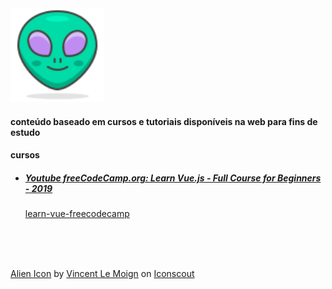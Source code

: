 <img width="150rem" src="./images/alien.svg">
<h4>conteúdo baseado em cursos e tutoriais disponíveis na web para fins de estudo</h4>

<h4>cursos</h4>

<ul>
  <li>
     <h5><a href="https://www.youtube.com/watch?v=4deVCNJq3qc" target="_blank">Youtube freeCodeCamp.org: Learn Vue.js - Full Course for Beginners - 2019</a></h5>
     <a href="https://github.com/maira-o/estudos/tree/main/vue/cursos/learn-vue-freecodecamp" target="_blank">learn-vue-freecodecamp</a>
  </li>
</ul>


<br>
<br>
<br>

<a href="https://iconscout.com/icons/alien" target="_blank">Alien Icon</a> by <a href="https://iconscout.com/contributors/vincent-le-moign">Vincent Le Moign</a> on <a href="https://iconscout.com">Iconscout</a>
